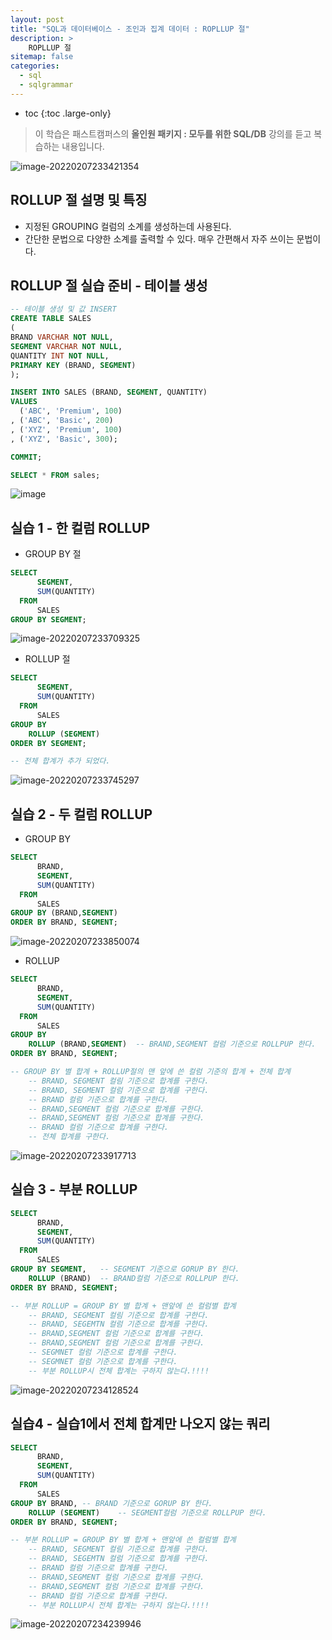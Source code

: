 ```yaml
---
layout: post
title: "SQL과 데이터베이스 - 조인과 집계 데이터 : ROPLLUP 절"
description: >
    ROPLLUP 절
sitemap: false
categories:
  - sql
  - sqlgrammar 
---
```


* toc
{:toc .large-only}



> 이 학습은 패스트캠퍼스의 **올인원 패키지 : 모두를 위한 SQL/DB** 강의를 듣고 복습하는 내용입니다.

![image-20220207233421354](/assets/md-images/image-20220207233421354.png)



## ROLLUP 절 설명 및 특징

- 지정된 GROUPING 컬럼의 소계를 생성하는데 사용된다.
- 간단한 문법으로 다양한 소계를 출력할 수 있다. 매우 간편해서 자주 쓰이는 문법이다.





## ROLLUP 절 실습 준비 - 테이블 생성

```sql
-- 테이블 생성 및 값 INSERT
CREATE TABLE SALES 
(
BRAND VARCHAR NOT NULL,
SEGMENT VARCHAR NOT NULL,
QUANTITY INT NOT NULL,
PRIMARY KEY (BRAND, SEGMENT)
);

INSERT INTO SALES (BRAND, SEGMENT, QUANTITY)
VALUES
  ('ABC', 'Premium', 100)
, ('ABC', 'Basic', 200)
, ('XYZ', 'Premium', 100)
, ('XYZ', 'Basic', 300);

COMMIT;

SELECT * FROM sales; 
```

![image](/assets/md-images/151760345-638e3214-37eb-4fa6-a26c-c364be828d38.png)





## 실습 1 - 한 컬럼 ROLLUP

- GROUP BY 절

```sql
SELECT
	  SEGMENT,
	  SUM(QUANTITY)
  FROM
	  SALES
GROUP BY SEGMENT;
```

![image-20220207233709325](/assets/md-images/image-20220207233709325.png)





- ROLLUP 절

```sql
SELECT
	  SEGMENT,
	  SUM(QUANTITY)
  FROM
	  SALES
GROUP BY
	ROLLUP (SEGMENT)
ORDER BY SEGMENT;

-- 전체 합계가 추가 되었다.
```

![image-20220207233745297](/assets/md-images/image-20220207233745297.png)







## 실습 2 - 두 컬럼 ROLLUP

- GROUP BY

```sql
SELECT
	  BRAND,
	  SEGMENT,
	  SUM(QUANTITY)
  FROM
	  SALES
GROUP BY (BRAND,SEGMENT)
ORDER BY BRAND, SEGMENT;
```

![image-20220207233850074](/assets/md-images/image-20220207233850074.png)

- ROLLUP

```sql
SELECT
	  BRAND,
	  SEGMENT,
	  SUM(QUANTITY)
  FROM
	  SALES
GROUP BY
	ROLLUP (BRAND,SEGMENT)	-- BRAND,SEGMENT 컬럼 기준으로 ROLLPUP 한다.
ORDER BY BRAND, SEGMENT;

-- GROUP BY 별 합계 + ROLLUP절의 맨 앞에 쓴 컬럼 기준의 합계 + 전체 합계
	-- BRAND, SEGMENT 컬림 기준으로 합계를 구한다.
	-- BRAND, SEGMENT 컬럼 기준으로 합계를 구한다.
	-- BRAND 컬럼 기준으로 합계를 구한다.
	-- BRAND,SEGMENT 컬럼 기준으로 합계를 구한다.
	-- BRAND,SEGMENT 컬럼 기준으로 합계를 구한다.
	-- BRAND 컬럼 기준으로 합계를 구한다.
	-- 전체 합계를 구한다.
```

![image-20220207233917713](/assets/md-images/image-20220207233917713.png)





## 실습 3 - 부분 ROLLUP

```sql
SELECT
	  BRAND,
	  SEGMENT,
	  SUM(QUANTITY)
  FROM
	  SALES
GROUP BY SEGMENT,	-- SEGMENT 기준으로 GORUP BY 한다.
	ROLLUP (BRAND)	-- BRAND컬럼 기준으로 ROLLPUP 한다.
ORDER BY BRAND, SEGMENT;

-- 부분 ROLLUP = GROUP BY 별 합계 + 맨앞에 쓴 컬럼별 합계
	-- BRAND, SEGMENT 컬림 기준으로 합계를 구한다.
	-- BRAND, SEGEMTN 컬럼 기준으로 합계를 구한다.
	-- BRAND,SEGMENT 컬럼 기준으로 합계를 구한다.
	-- BRAND,SEGMENT 컬럼 기준으로 합계를 구한다.
    -- SEGMNET 컬럼 기준으로 합계를 구한다.
    -- SEGMNET 컬럼 기준으로 합계를 구한다.
	-- 부분 ROLLUP시 전체 합계는 구하지 않는다.!!!!
```

![image-20220207234128524](/assets/md-images/image-20220207234128524.png)





## 실습4 - 실습1에서 전체 합계만 나오지 않는 쿼리

```sql
SELECT
	  BRAND,
	  SEGMENT,
	  SUM(QUANTITY)
  FROM
	  SALES
GROUP BY BRAND,	-- BRAND 기준으로 GORUP BY 한다.
	ROLLUP (SEGMENT)	-- SEGMENT컬럼 기준으로 ROLLPUP 한다.
ORDER BY BRAND, SEGMENT;

-- 부분 ROLLUP = GROUP BY 별 합계 + 맨앞에 쓴 컬럼별 합계
	-- BRAND, SEGMENT 컬림 기준으로 합계를 구한다.
	-- BRAND, SEGEMTN 컬럼 기준으로 합계를 구한다.
	-- BRAND 컬럼 기준으로 합계를 구한다.
	-- BRAND,SEGMENT 컬럼 기준으로 합계를 구한다.
	-- BRAND,SEGMENT 컬럼 기준으로 합계를 구한다.
	-- BRAND 컬럼 기준으로 합계를 구한다.
	-- 부분 ROLLUP시 전체 합계는 구하지 않는다.!!!!
```

![image-20220207234239946](/assets/md-images/image-20220207234239946.png)

